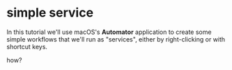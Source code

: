 # simple service

In this tutorial we'll use macOS's **Automator** application to create some simple workflows that we'll run as "services", either by right-clicking or with shortcut keys.

how?
<!--stackedit_data:
eyJoaXN0b3J5IjpbLTE4Mjg3ODM2MzldfQ==
-->